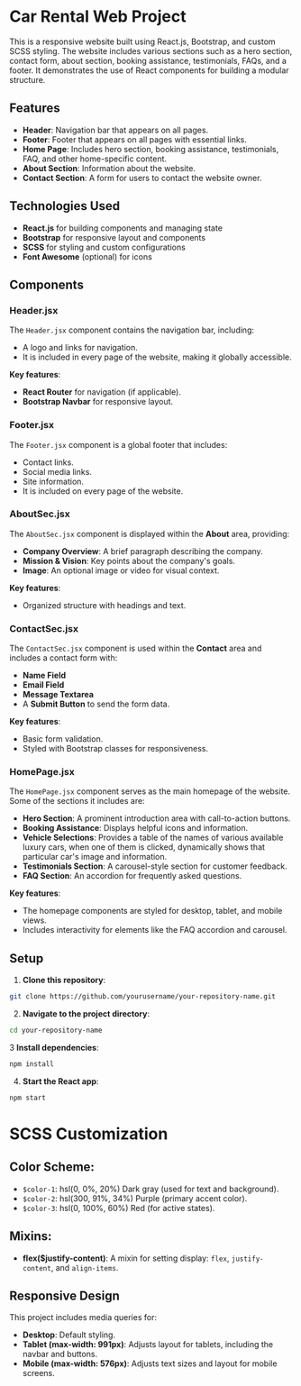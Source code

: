 # Car Rental Web Project

This is a responsive website built using React.js, Bootstrap, and custom SCSS styling. The website includes various sections such as a hero section, contact form, about section, booking assistance, testimonials, FAQs, and a footer. It demonstrates the use of React components for building a modular structure.

## Features

- **Header**: Navigation bar that appears on all pages.
- **Footer**: Footer that appears on all pages with essential links.
- **Home Page**: Includes hero section, booking assistance, testimonials, FAQ, and other home-specific content.
- **About Section**: Information about the website.
- **Contact Section**: A form for users to contact the website owner.

## Technologies Used

- **React.js** for building components and managing state
- **Bootstrap** for responsive layout and components
- **SCSS** for styling and custom configurations
- **Font Awesome** (optional) for icons

## Components

### **Header.jsx**
The `Header.jsx` component contains the navigation bar, including:
- A logo and links for navigation.
- It is included in every page of the website, making it globally accessible.

**Key features**:
- **React Router** for navigation (if applicable).
- **Bootstrap Navbar** for responsive layout.

### **Footer.jsx**
The `Footer.jsx` component is a global footer that includes:
- Contact links.
- Social media links.
- Site information.
- It is included on every page of the website.

### **AboutSec.jsx**
The `AboutSec.jsx` component is displayed within the **About** area, providing:
- **Company Overview**: A brief paragraph describing the company.
- **Mission & Vision**: Key points about the company's goals.
- **Image**: An optional image or video for visual context.

**Key features**:
- Organized structure with headings and text.

### **ContactSec.jsx**
The `ContactSec.jsx` component is used within the **Contact** area and includes a contact form with:
- **Name Field**
- **Email Field**
- **Message Textarea**
- A **Submit Button** to send the form data.

**Key features**:
- Basic form validation.
- Styled with Bootstrap classes for responsiveness.

### **HomePage.jsx**
The `HomePage.jsx` component serves as the main homepage of the website. Some of the sections it includes are:
- **Hero Section**: A prominent introduction area with call-to-action buttons.
- **Booking Assistance**: Displays helpful icons and information.
- **Vehicle Selections**: Provides a table of the names of various available luxury cars, when one of them is clicked, dynamically shows that particular car's image and information.
- **Testimonials Section**: A carousel-style section for customer feedback.
- **FAQ Section**: An accordion for frequently asked questions.

**Key features**:
- The homepage components are styled for desktop, tablet, and mobile views.
- Includes interactivity for elements like the FAQ accordion and carousel.

## Setup

1. **Clone this repository**:

```bash
git clone https://github.com/yourusername/your-repository-name.git
```

2. **Navigate to the project directory**:

```bash
cd your-repository-name
```

3 **Install dependencies**:

```bash
npm install
```

4. **Start the React app**:

```bash
npm start
```


# SCSS Customization

## Color Scheme:

- `$color-1`: hsl(0, 0%, 20%) Dark gray (used for text and background).
- `$color-2`: hsl(300, 91%, 34%) Purple (primary accent color).
- `$color-3`: hsl(0, 100%, 60%) Red (for active states).

## Mixins:
- **flex($justify-content)**: A mixin for setting display: `flex`, `justify-content`, and `align-items`.

## Responsive Design

This project includes media queries for:

- **Desktop**: Default styling.
- **Tablet (max-width: 991px)**: Adjusts layout for tablets, including the navbar and buttons.
- **Mobile (max-width: 576px)**: Adjusts text sizes and layout for mobile screens.
